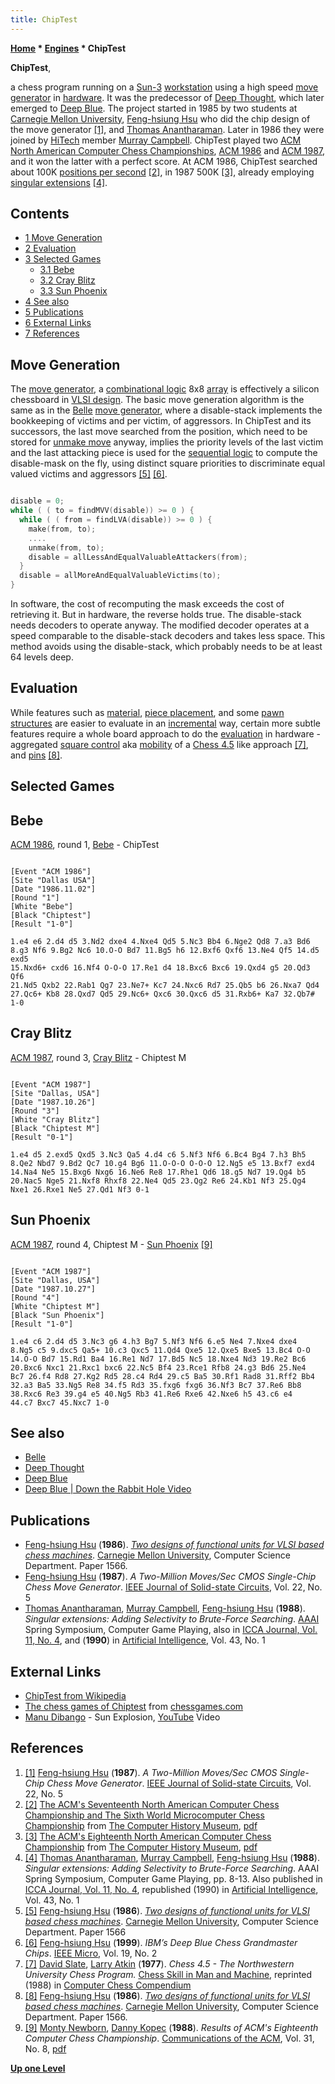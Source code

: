 ```yaml
---
title: ChipTest
---
```

**[Home](Home "Home") * [Engines](Engines "Engines") * ChipTest**

**ChipTest**,

a chess program running on a [Sun-3](Sun#3 "Sun") [workstation](https://en.wikipedia.org/wiki/Computer_workstation) using a high speed [move generator](Move_Generation "Move Generation") in [hardware](Hardware "Hardware"). It was the predecessor of [Deep Thought](Deep_Thought "Deep Thought"), which later emerged to [Deep Blue](Deep_Blue "Deep Blue"). The project started in 1985 by two students at [Carnegie Mellon University](Carnegie_Mellon_University "Carnegie Mellon University"), [Feng-hsiung Hsu](Feng-hsiung_Hsu "Feng-hsiung Hsu") who did the chip design of the move generator <a id="cite-note-1" href="#cite-ref-1">[1]</a>, and [Thomas Anantharaman](Thomas_Anantharaman "Thomas Anantharaman"). Later in 1986 they were joined by [HiTech](HiTech "HiTech") member [Murray Campbell](Murray_Campbell "Murray Campbell"). ChipTest played two [ACM North American Computer Chess Championships](ACM_North_American_Computer_Chess_Championship "ACM North American Computer Chess Championship"), [ACM 1986](ACM_1986 "ACM 1986") and [ACM 1987](ACM_1987 "ACM 1987"), and it won the latter with a perfect score. At ACM 1986, ChipTest searched about 100K [positions per second](Nodes_per_Second "Nodes per Second") <a id="cite-note-2" href="#cite-ref-2">[2]</a>, in 1987 500K <a id="cite-note-3" href="#cite-ref-3">[3]</a>, already employing [singular extensions](Singular_Extensions "Singular Extensions") <a id="cite-note-4" href="#cite-ref-4">[4]</a>.

## Contents

- [1 Move Generation](#move-generation)
- [2 Evaluation](#evaluation)
- [3 Selected Games](#selected-games)
  - [3.1 Bebe](#bebe)
  - [3.2 Cray Blitz](#cray-blitz)
  - [3.3 Sun Phoenix](#sun-phoenix)
- [4 See also](#see-also)
- [5 Publications](#publications)
- [6 External Links](#external-links)
- [7 References](#references)

## Move Generation

The [move generator](Move_Generation "Move Generation"), a [combinational logic](Combinatorial_Logic "Combinatorial Logic") 8x8 [array](Array "Array") is effectively a silicon chessboard in [VLSI design](VLSI_Design "VLSI Design"). The basic move generation algorithm is the same as in the [Belle](Belle "Belle") [move generator](Belle#Hardware "Belle"), where a disable-stack implements the bookkeeping of victims and per victim, of aggressors. In ChipTest and its successors, the last move searched from the position, which need to be stored for [unmake move](Unmake_Move "Unmake Move") anyway, implies the priority levels of the last victim and the last attacking piece is used for the [sequential logic](Sequential_Logic "Sequential Logic") to compute the disable-mask on the fly, using distinct square priorities to discriminate equal valued victims and aggressors <a id="cite-note-5" href="#cite-ref-5">[5]</a> <a id="cite-note-6" href="#cite-ref-6">[6]</a>.

```C++

disable = 0;
while ( ( to = findMVV(disable)) >= 0 ) {
  while ( ( from = findLVA(disable)) >= 0 ) {
    make(from, to); 
    ....
    unmake(from, to); 
    disable = allLessAndEqualValuableAttackers(from); 
  }
  disable = allMoreAndEqualValuableVictims(to);
}

```

In software, the cost of recomputing the mask exceeds the cost of retrieving it. But in hardware, the reverse holds true. The disable-stack needs decoders to operate anyway. The modified decoder operates at a speed comparable to the disable-stack decoders and takes less space. This method avoids using the disable-stack, which probably needs to be at least 64 levels deep.

## Evaluation

While features such as [material](Material "Material"), [piece placement](Piece-Square_Tables "Piece-Square Tables"), and some [pawn structures](Pawn_Structure "Pawn Structure") are easier to evaluate in an [incremental](Incremental_Updates "Incremental Updates") way, certain more subtle features require a whole board approach to do the [evaluation](Evaluation "Evaluation") in hardware - aggregated [square control](Square_Control "Square Control") aka [mobility](Mobility "Mobility") of a [Chess 4.5](</Chess_(Program)> "Chess (Program)") like approach <a id="cite-note-7" href="#cite-ref-7">[7]</a>, and [pins](Pin "Pin") <a id="cite-note-8" href="#cite-ref-8">[8]</a>.

## Selected Games

## Bebe

[ACM 1986](ACM_1986 "ACM 1986"), round 1, [Bebe](Bebe "Bebe") - ChipTest

```

[Event "ACM 1986"]
[Site "Dallas USA"]
[Date "1986.11.02"]
[Round "1"]
[White "Bebe"]
[Black "Chiptest"]
[Result "1-0"]

1.e4 e6 2.d4 d5 3.Nd2 dxe4 4.Nxe4 Qd5 5.Nc3 Bb4 6.Nge2 Qd8 7.a3 Bd6
8.g3 Nf6 9.Bg2 Nc6 10.O-O Bd7 11.Bg5 h6 12.Bxf6 Qxf6 13.Ne4 Qf5 14.d5 exd5
15.Nxd6+ cxd6 16.Nf4 O-O-O 17.Re1 d4 18.Bxc6 Bxc6 19.Qxd4 g5 20.Qd3 Qf6
21.Nd5 Qxb2 22.Rab1 Qg7 23.Ne7+ Kc7 24.Nxc6 Rd7 25.Qb5 b6 26.Nxa7 Qd4
27.Qc6+ Kb8 28.Qxd7 Qd5 29.Nc6+ Qxc6 30.Qxc6 d5 31.Rxb6+ Ka7 32.Qb7# 1-0

```

## Cray Blitz

[ACM 1987](ACM_1987 "ACM 1987"), round 3, [Cray Blitz](Cray_Blitz "Cray Blitz") - Chiptest M

```

[Event "ACM 1987"]
[Site "Dallas, USA"]
[Date "1987.10.26"]
[Round "3"]
[White "Cray Blitz"]
[Black "Chiptest M"]
[Result "0-1"]

1.e4 d5 2.exd5 Qxd5 3.Nc3 Qa5 4.d4 c6 5.Nf3 Nf6 6.Bc4 Bg4 7.h3 Bh5
8.Qe2 Nbd7 9.Bd2 Qc7 10.g4 Bg6 11.O-O-O O-O-O 12.Ng5 e5 13.Bxf7 exd4
14.Na4 Ne5 15.Bxg6 Nxg6 16.Ne6 Re8 17.Rhe1 Qd6 18.g5 Nd7 19.Qg4 b5
20.Nac5 Nge5 21.Nxf8 Rhxf8 22.Ne4 Qd5 23.Qg2 Re6 24.Kb1 Nf3 25.Qg4 
Nxe1 26.Rxe1 Ne5 27.Qd1 Nf3 0-1

```

## Sun Phoenix

[ACM 1987](ACM_1987 "ACM 1987"), round 4, Chiptest M - [Sun Phoenix](Phoenix "Phoenix") <a id="cite-note-9" href="#cite-ref-9">[9]</a>

```

[Event "ACM 1987"]
[Site "Dallas, USA"]
[Date "1987.10.27"]
[Round "4"]
[White "Chiptest M"]
[Black "Sun Phoenix"]
[Result "1-0"]

1.e4 c6 2.d4 d5 3.Nc3 g6 4.h3 Bg7 5.Nf3 Nf6 6.e5 Ne4 7.Nxe4 dxe4
8.Ng5 c5 9.dxc5 Qa5+ 10.c3 Qxc5 11.Qd4 Qxe5 12.Qxe5 Bxe5 13.Bc4 O-O
14.O-O Bd7 15.Rd1 Ba4 16.Re1 Nd7 17.Bd5 Nc5 18.Nxe4 Nd3 19.Re2 Bc6
20.Bxc6 Nxc1 21.Rxc1 bxc6 22.Nc5 Bf4 23.Rce1 Rfb8 24.g3 Bd6 25.Ne4 
Bc7 26.f4 Rd8 27.Kg2 Rd5 28.c4 Rd4 29.c5 Ba5 30.Rf1 Rad8 31.Rff2 Bb4 
32.a3 Ba5 33.Ng5 Re8 34.f5 Rd3 35.fxg6 fxg6 36.Nf3 Bc7 37.Re6 Bb8 
38.Rxc6 Re3 39.g4 e5 40.Ng5 Rb3 41.Re6 Rxe6 42.Nxe6 h5 43.c6 e4 
44.c7 Bxc7 45.Nxc7 1-0

```

## See also

- [Belle](Belle "Belle")
- [Deep Thought](Deep_Thought "Deep Thought")
- [Deep Blue](Deep_Blue "Deep Blue")
- [Deep Blue | Down the Rabbit Hole Video](Deep_Blue#DowntheRabbitHole "Deep Blue")

## Publications

- [Feng-hsiung Hsu](Feng-hsiung_Hsu "Feng-hsiung Hsu") (**1986**). *[Two designs of functional units for VLSI based chess machines](http://repository.cmu.edu/compsci/1566/)*. [Carnegie Mellon University](Carnegie_Mellon_University "Carnegie Mellon University"), Computer Science Department. Paper 1566.
- [Feng-hsiung Hsu](Feng-hsiung_Hsu "Feng-hsiung Hsu") (**1987**). *A Two-Million Moves/Sec CMOS Single-Chip Chess Move Generator*. [IEEE Journal of Solid-state Circuits](IEEE#JSSC "IEEE"), Vol. 22, No. 5
- [Thomas Anantharaman](Thomas_Anantharaman "Thomas Anantharaman"), [Murray Campbell](Murray_Campbell "Murray Campbell"), [Feng-hsiung Hsu](Feng-hsiung_Hsu "Feng-hsiung Hsu") (**1988**). *Singular extensions: Adding Selectivity to Brute-Force Searching*. [AAAI](AAAI "AAAI") Spring Symposium, Computer Game Playing, also in [ICCA Journal, Vol. 11, No. 4](ICGA_Journal#11_4 "ICGA Journal"), and (**1990**) in [Artificial Intelligence](https://en.wikipedia.org/wiki/Artificial_Intelligence_%28journal%29), Vol. 43, No. 1

## External Links

- [ChipTest from Wikipedia](https://en.wikipedia.org/wiki/ChipTest)
- [The chess games of Chiptest](http://www.chessgames.com/perl/chessplayer?pid=15594) from [chessgames.com](http://www.chessgames.com/index.html)
- [Manu Dibango](Category:Manu_Dibango "Category:Manu Dibango") - Sun Explosion, [YouTube](https://en.wikipedia.org/wiki/YouTube) Video

## References

1. <a id="cite-ref-1" href="#cite-note-1">[1]</a> [Feng-hsiung Hsu](Feng-hsiung_Hsu "Feng-hsiung Hsu") (**1987**). *A Two-Million Moves/Sec CMOS Single-Chip Chess Move Generator*. [IEEE Journal of Solid-state Circuits](IEEE#JSSC "IEEE"), Vol. 22, No. 5
1. <a id="cite-ref-2" href="#cite-note-2">[2]</a> [The ACM's Seventeenth North American Computer Chess Championship and The Sixth World Microcomputer Chess Championship](http://www.computerhistory.org/chess/full_record.php?iid=doc-431614f6ca4a7) from [The Computer History Museum](The_Computer_History_Museum "The Computer History Museum"), [pdf](http://archive.computerhistory.org/projects/chess/related_materials/text/3-1%20and%203-2%20and%203-3%20and%204-3.1986_17th_NACCC/1986%20NACCC.062303062.sm.pdf)
1. <a id="cite-ref-3" href="#cite-note-3">[3]</a> [The ACM's Eighteenth North American Computer Chess Championship](http://www.computerhistory.org/chess/full_record.php?iid=doc-431614f6cabbd) from [The Computer History Museum](The_Computer_History_Museum "The Computer History Museum"), [pdf](http://archive.computerhistory.org/projects/chess/related_materials/text/3-1%20and%203-2%20and%203-3%20and%204-3.1987_18th_NACCC/1987%20NACCC.062303063.sm.pdf)
1. <a id="cite-ref-4" href="#cite-note-4">[4]</a> [Thomas Anantharaman](Thomas_Anantharaman "Thomas Anantharaman"), [Murray Campbell](Murray_Campbell "Murray Campbell"), [Feng-hsiung Hsu](Feng-hsiung_Hsu "Feng-hsiung Hsu") (**1988**). *Singular extensions: Adding Selectivity to Brute-Force Searching*. AAAI Spring Symposium, Computer Game Playing, pp. 8-13. Also published in [ICCA Journal, Vol. 11, No. 4](ICGA_Journal#11_4 "ICGA Journal"), republished (1990) in [Artificial Intelligence](https://en.wikipedia.org/wiki/Artificial_Intelligence_%28journal%29), Vol. 43, No. 1
1. <a id="cite-ref-5" href="#cite-note-5">[5]</a> [Feng-hsiung Hsu](Feng-hsiung_Hsu "Feng-hsiung Hsu") (**1986**). *[Two designs of functional units for VLSI based chess machines](http://repository.cmu.edu/compsci/1566/)*. [Carnegie Mellon University](Carnegie_Mellon_University "Carnegie Mellon University"), Computer Science Department. Paper 1566
1. <a id="cite-ref-6" href="#cite-note-6">[6]</a> [Feng-hsiung Hsu](Feng-hsiung_Hsu "Feng-hsiung Hsu") (**1999**). *IBM’s Deep Blue Chess Grandmaster Chips*. [IEEE Micro](IEEE#Micro "IEEE"), Vol. 19, No. 2
1. <a id="cite-ref-7" href="#cite-note-7">[7]</a> [David Slate](David_Slate "David Slate"), [Larry Atkin](Larry_Atkin "Larry Atkin") (**1977**). *Chess 4.5 - The Northwestern University Chess Program.* [Chess Skill in Man and Machine](Chess_Skill_in_Man_and_Machine "Chess Skill in Man and Machine"), reprinted (1988) in [Computer Chess Compendium](Computer_Chess_Compendium "Computer Chess Compendium")
1. <a id="cite-ref-8" href="#cite-note-8">[8]</a> [Feng-hsiung Hsu](Feng-hsiung_Hsu "Feng-hsiung Hsu") (**1986**). *[Two designs of functional units for VLSI based chess machines](http://repository.cmu.edu/compsci/1566/)*. [Carnegie Mellon University](Carnegie_Mellon_University "Carnegie Mellon University"), Computer Science Department. Paper 1566.
1. <a id="cite-ref-9" href="#cite-note-9">[9]</a> [Monty Newborn](Monroe_Newborn "Monroe Newborn"), [Danny Kopec](Danny_Kopec "Danny Kopec") (**1988**). *Results of ACM's Eighteenth Computer Chess Championship*. [Communications of the ACM](ACM#Communications "ACM"), Vol. 31, No. 8, [pdf](http://www.sci.brooklyn.cuny.edu/%7Ekopec/Publications/Publications/O_30_C.pdf)

**[Up one Level](Engines "Engines")**

